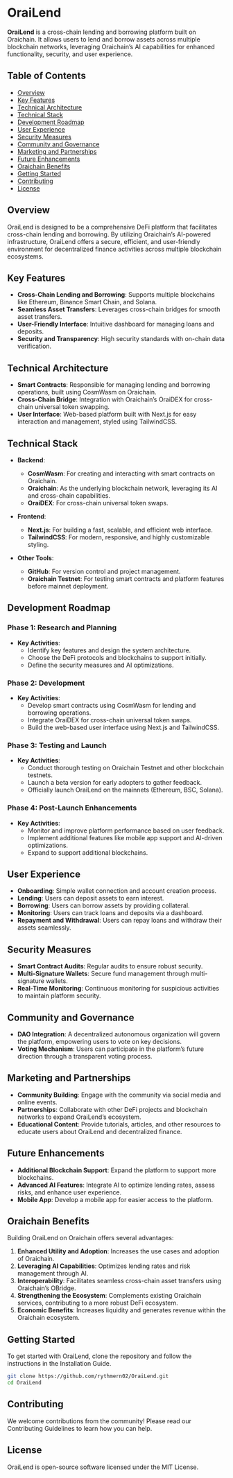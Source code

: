 # OraiLend

**OraiLend** is a cross-chain lending and borrowing platform built on Oraichain. It allows users to lend and borrow assets across multiple blockchain networks, leveraging Oraichain’s AI capabilities for enhanced functionality, security, and user experience.

## Table of Contents

- [Overview](#overview)
- [Key Features](#key-features)
- [Technical Architecture](#technical-architecture)
- [Technical Stack](#technical-stack)
- [Development Roadmap](#development-roadmap)
- [User Experience](#user-experience)
- [Security Measures](#security-measures)
- [Community and Governance](#community-and-governance)
- [Marketing and Partnerships](#marketing-and-partnerships)
- [Future Enhancements](#future-enhancements)
- [Oraichain Benefits](#oraichain-benefits)
- [Getting Started](#getting-started)
- [Contributing](#contributing)
- [License](#license)

## Overview

OraiLend is designed to be a comprehensive DeFi platform that facilitates cross-chain lending and borrowing. By utilizing Oraichain’s AI-powered infrastructure, OraiLend offers a secure, efficient, and user-friendly environment for decentralized finance activities across multiple blockchain ecosystems.

## Key Features

- **Cross-Chain Lending and Borrowing**: Supports multiple blockchains like Ethereum, Binance Smart Chain, and Solana.
- **Seamless Asset Transfers**: Leverages cross-chain bridges for smooth asset transfers.
- **User-Friendly Interface**: Intuitive dashboard for managing loans and deposits.
- **Security and Transparency**: High security standards with on-chain data verification.

## Technical Architecture

- **Smart Contracts**: Responsible for managing lending and borrowing operations, built using CosmWasm on Oraichain.
- **Cross-Chain Bridge**: Integration with Oraichain’s OraiDEX for cross-chain universal token swapping.
- **User Interface**: Web-based platform built with Next.js for easy interaction and management, styled using TailwindCSS.

## Technical Stack

- **Backend**:
  - **CosmWasm**: For creating and interacting with smart contracts on Oraichain.
  - **Oraichain**: As the underlying blockchain network, leveraging its AI and cross-chain capabilities.
  - **OraiDEX**: For cross-chain universal token swaps.

- **Frontend**:
  - **Next.js**: For building a fast, scalable, and efficient web interface.
  - **TailwindCSS**: For modern, responsive, and highly customizable styling.

- **Other Tools**:
  - **GitHub**: For version control and project management.
  - **Oraichain Testnet**: For testing smart contracts and platform features before mainnet deployment.

## Development Roadmap

### Phase 1: Research and Planning

- **Key Activities**:
  - Identify key features and design the system architecture.
  - Choose the DeFi protocols and blockchains to support initially.
  - Define the security measures and AI optimizations.

### Phase 2: Development

- **Key Activities**:
  - Develop smart contracts using CosmWasm for lending and borrowing operations.
  - Integrate OraiDEX for cross-chain universal token swaps.
  - Build the web-based user interface using Next.js and TailwindCSS.

### Phase 3: Testing and Launch

- **Key Activities**:
  - Conduct thorough testing on Oraichain Testnet and other blockchain testnets.
  - Launch a beta version for early adopters to gather feedback.
  - Officially launch OraiLend on the mainnets (Ethereum, BSC, Solana).

### Phase 4: Post-Launch Enhancements

- **Key Activities**:
  - Monitor and improve platform performance based on user feedback.
  - Implement additional features like mobile app support and AI-driven optimizations.
  - Expand to support additional blockchains.

## User Experience

- **Onboarding**: Simple wallet connection and account creation process.
- **Lending**: Users can deposit assets to earn interest.
- **Borrowing**: Users can borrow assets by providing collateral.
- **Monitoring**: Users can track loans and deposits via a dashboard.
- **Repayment and Withdrawal**: Users can repay loans and withdraw their assets seamlessly.

## Security Measures

- **Smart Contract Audits**: Regular audits to ensure robust security.
- **Multi-Signature Wallets**: Secure fund management through multi-signature wallets.
- **Real-Time Monitoring**: Continuous monitoring for suspicious activities to maintain platform security.

## Community and Governance

- **DAO Integration**: A decentralized autonomous organization will govern the platform, empowering users to vote on key decisions.
- **Voting Mechanism**: Users can participate in the platform’s future direction through a transparent voting process.

## Marketing and Partnerships

- **Community Building**: Engage with the community via social media and online events.
- **Partnerships**: Collaborate with other DeFi projects and blockchain networks to expand OraiLend’s ecosystem.
- **Educational Content**: Provide tutorials, articles, and other resources to educate users about OraiLend and decentralized finance.

## Future Enhancements

- **Additional Blockchain Support**: Expand the platform to support more blockchains.
- **Advanced AI Features**: Integrate AI to optimize lending rates, assess risks, and enhance user experience.
- **Mobile App**: Develop a mobile app for easier access to the platform.

## Oraichain Benefits

Building OraiLend on Oraichain offers several advantages:

1. **Enhanced Utility and Adoption**: Increases the use cases and adoption of Oraichain.
2. **Leveraging AI Capabilities**: Optimizes lending rates and risk management through AI.
3. **Interoperability**: Facilitates seamless cross-chain asset transfers using Oraichain’s OBridge.
4. **Strengthening the Ecosystem**: Complements existing Oraichain services, contributing to a more robust DeFi ecosystem.
5. **Economic Benefits**: Increases liquidity and generates revenue within the Oraichain ecosystem.

## Getting Started

To get started with OraiLend, clone the repository and follow the instructions in the Installation Guide.

```bash
git clone https://github.com/rythmern02/OraiLend.git
cd OraiLend
```

## Contributing

We welcome contributions from the community! Please read our Contributing Guidelines to learn how you can help.

## License

OraiLend is open-source software licensed under the MIT License.

